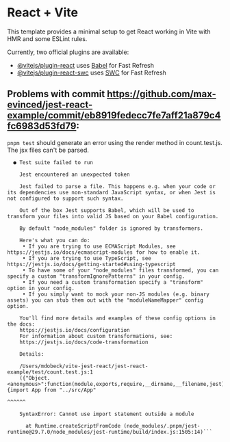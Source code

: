 # React + Vite

This template provides a minimal setup to get React working in Vite with HMR and some ESLint rules.

Currently, two official plugins are available:

- [@vitejs/plugin-react](https://github.com/vitejs/vite-plugin-react/blob/main/packages/plugin-react/README.md) uses [Babel](https://babeljs.io/) for Fast Refresh
- [@vitejs/plugin-react-swc](https://github.com/vitejs/vite-plugin-react-swc) uses [SWC](https://swc.rs/) for Fast Refresh


## Problems with commit https://github.com/max-evinced/jest-react-example/commit/eb8919fedecc7fe7aff21a879c4fc6983d53fd79:
`pnpm test` should generate an error using the render method in count.test.js. The jsx files can't be parsed.

```
  ● Test suite failed to run

    Jest encountered an unexpected token

    Jest failed to parse a file. This happens e.g. when your code or its dependencies use non-standard JavaScript syntax, or when Jest is not configured to support such syntax.

    Out of the box Jest supports Babel, which will be used to transform your files into valid JS based on your Babel configuration.

    By default "node_modules" folder is ignored by transformers.

    Here's what you can do:
     • If you are trying to use ECMAScript Modules, see https://jestjs.io/docs/ecmascript-modules for how to enable it.
     • If you are trying to use TypeScript, see https://jestjs.io/docs/getting-started#using-typescript
     • To have some of your "node_modules" files transformed, you can specify a custom "transformIgnorePatterns" in your config.
     • If you need a custom transformation specify a "transform" option in your config.
     • If you simply want to mock your non-JS modules (e.g. binary assets) you can stub them out with the "moduleNameMapper" config option.

    You'll find more details and examples of these config options in the docs:
    https://jestjs.io/docs/configuration
    For information about custom transformations, see:
    https://jestjs.io/docs/code-transformation

    Details:

    /Users/mdobeck/vite-jest-react/jest-react-example/test/count.test.js:1
    ({"Object.<anonymous>":function(module,exports,require,__dirname,__filename,jest){import App from "../src/App"
                                                                                      ^^^^^^

    SyntaxError: Cannot use import statement outside a module

      at Runtime.createScriptFromCode (node_modules/.pnpm/jest-runtime@29.7.0/node_modules/jest-runtime/build/index.js:1505:14)```
